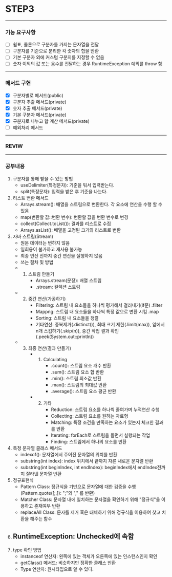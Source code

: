 # STEP3
---
### 기능 요구사항
- [ ] 쉼표, 콜론으로 구분자를 가지는 문자열을 전달
- [ ] 구분자를 기준으로 분리한 각 숫자의 합을 반환
- [ ] 기본 구분자 외에 커스텀 구분지를 지정할 수 없음
- [ ] 숫자 이외의 값 또는 음수를 전달하는 경우 RuntimeException 예외를 throw 함
---
### 메서드 구현
- [x] 구분자별로 메서드(public)
- [x] 구분자 추출 메서드(private)
- [x] 숫자 추출 메서드(private)
- [x] 기본 구분자 메서드(private)
- [x] 구분자로 나누고 합 계산 메서드(private)
- [ ] 예외처리 메서드
---
### REVIW

---
###  공부내용
1. 구분자를 통해 받을 수 있는 방법 
   - useDelimiter(특정문자): 기준을 둬서 입력받는다.
   - split(특정문자): 입력을 받은 후 기준을 나눈다.
2. 리스트 변환 메서드
   - Arrays.stream(): 배열을 스트림으로 변환한다. 각 요소에 연산을 수행 할 수 있음
   - map(변환할 값::변환 변수): 변환할 값을 변환 변수로 변경
   - collect(Collect.toList()): 결과를 리스트로 수집
   - Arrays.asList(): 배열을 고정된 크기의 리스트로 변환
3. 자바 스트림(Stream)
   - 원본 데이터는 변하지 않음
   - 일회용이 불가하고 재사용 불가능
   - 최종 연산 전까지 중간 연산을 실행하지 않음
   - 쓰는 절차 및 방법
   - 1. 스트림 만들기
         - Arrays.stream(문장): 배열 스트림
         - .stream: 컬렉션 스트림
   - 2. 중간 연산(가공하기)
         - Filtering: 스트림 내 요소들을 하나씩 평가해서 걸러내기(if문) .filter
         - Mappng: 스트림 내 요소들을 하나씩 특정 값으로 변환 시킴 .map
         - Sorting: 스트림 내 요소들을 정렬
         - 기타연산: 중복제거(.distinct()), 최대 크기 제한(.limit(max)), 앞에서 n개 스킵하기(.skip(n)), 중간 작업 결과 확인(.peek(System.out::println))
   - 3. 최종 연산(결과 만들기)
        - 1. Calculating
                - .count(): 스트림 요소 개수 반환
                - .sum(): 스트림 요소 합 반환
                - .min(): 스트림 최소값 반환
                - .max(): 스트림의 최대값 반환
                - .average(): 스트림 요소 평균 반환
        - 2. 기타
                - Reduction: 스트림 요소를 하나씩 줄여가며 누적연산 수행
                - Collecting: 스트림 요소를 원하는 자료형
                - Matching: 특정 조건을 만족하는 요소가 있는지 체크한 결과를 반환
                - lterating: forEach로 스트림을 돌면서 실행되는 작업
                - Finding: 스트림에서 하나의 요소를 반환
4. 특정 문자열 클래스 메서드
   - indexof(): 문자열에서 주어진 문자열의 위치를 반환
   - substring(int index): index 위치에서 끝까지 자른 새로운 문자열 반환
   - substring(int beginIndex, int endIndex): beginIndex에서 endIndex전까지 잘라낸 문자열 반환
5. 정규표현식
    - Pattern Class: 정규식을 기반으로 문자열에 대한 검증을 수행 (Pattern.quote([;,]): ";"와 "," 를 반환)
    - Matcher Class: 문자열 내에 일치하는 문자열을 확인하기 위해 "정규식"을 이용하고 존재여부 반환
    - replaceAll Class: 문자를 제거 혹은 대체하기 위해 정규식을 이용하여 찾고 치환을 해주는 함수
6. RuntimeException: Unchecked에 속함
    -
7. type 확인 방법
    - instanceof 연산자: 왼쪽에 있는 객체가 오른쪽에 있는 인스턴스인지 확인
    - getClass() 메서드: 비슷하지만 정확한 클래스 반환
    - Type 연산자: 원시타입으로 알 수 있다.